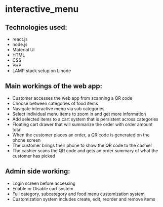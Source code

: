 # interactive_menu

## Technologies used:
- react.js
- node.js
- Material UI
- HTML
- CSS
- PHP
- LAMP stack setup on Linode

## Main workings of the web app:
- Customer accesses the web app from scanning a QR code
- Choose between categories of food items
- Navigate interactive menu via sub categories
- Select individual menu items to zoom in and get more information
- Add selected items to a cart system that is persistent across categories
- Floating cart drawer that will summarize the order with order amount total
- When the customer places an order, a QR code is generated on the phone screen
- The customer brings their phone to show the QR code to the cashier
- The cashier scans the QR code and gets an order summary of what the customer has picked

## Admin side working:
- Login screen before accessing
- Enable or Disable cart system
- Full category, subcategory and food menu customization system
- Customization system includes create, edit, reorder and remove items
